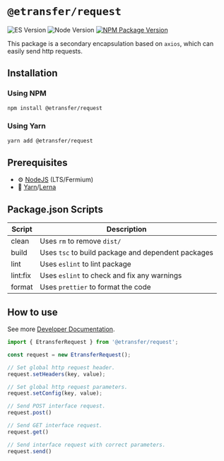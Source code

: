# `@etransfer/request`

![ES Version](https://img.shields.io/badge/ES-2020-yellow)
![Node Version](https://img.shields.io/badge/node-18.x-green)
[![NPM Package Version][npm-image-version]][npm-url]

This package is a secondary encapsulation based on `axios`, which can easily send http requests.


## Installation

### Using NPM

```bash
npm install @etransfer/request
```

### Using Yarn

```bash
yarn add @etransfer/request
```

## Prerequisites

- :gear: [NodeJS](https://nodejs.org/) (LTS/Fermium)
- :toolbox: [Yarn](https://yarnpkg.com/)/[Lerna](https://lerna.js.org/)

## Package.json Scripts

| Script   | Description                                        |
| -------- | -------------------------------------------------- |
| clean    | Uses `rm` to remove `dist/`                        |
| build    | Uses `tsc` to build package and dependent packages |
| lint     | Uses `eslint` to lint package                      |
| lint:fix | Uses `eslint` to check and fix any warnings        |
| format   | Uses `prettier` to format the code                 |

## How to use

See more [Developer Documentation](https://etransfer.gitbook.io/docs/sdk).


```typescript
import { EtransferRequest } from '@etransfer/request';

const request = new EtransferRequest();

// Set global http request header.
request.setHeaders(key, value);

// Set global http request parameters.
request.setConfig(key, value);

// Send POST interface request.
request.post()

// Send GET interface request.
request.get()

// Send interface request with correct parameters.
request.send()
```

[npm-image-version]: https://img.shields.io/npm/v/@etransfer/request
[npm-url]: https://npmjs.org/package/@etransfer/request